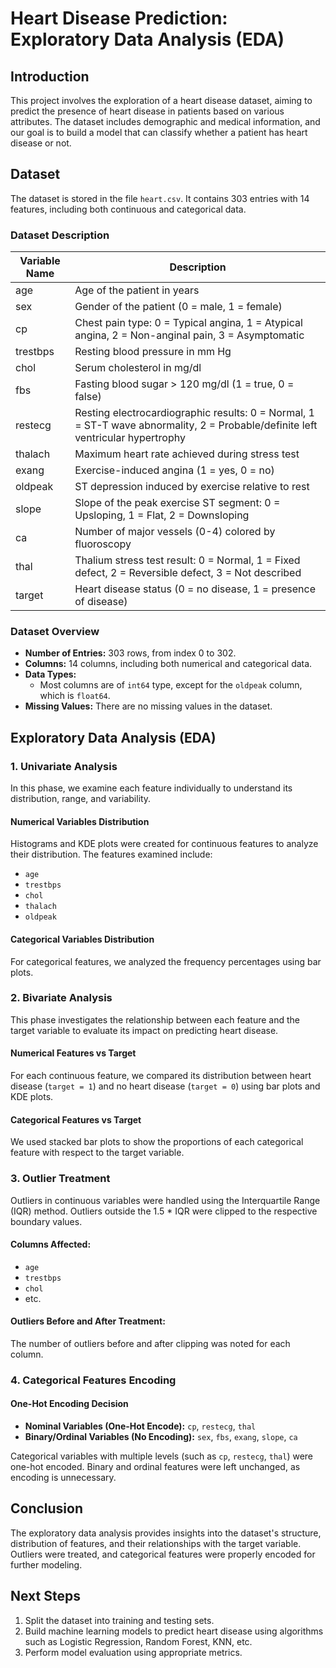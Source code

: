 # Heart Disease Prediction: Exploratory Data Analysis (EDA)

## Introduction
This project involves the exploration of a heart disease dataset, aiming to predict the presence of heart disease in patients based on various attributes. The dataset includes demographic and medical information, and our goal is to build a model that can classify whether a patient has heart disease or not.

## Dataset
The dataset is stored in the file `heart.csv`. It contains 303 entries with 14 features, including both continuous and categorical data.

### Dataset Description
| **Variable Name** | **Description** |
|-------------------|-----------------|
| age               | Age of the patient in years |
| sex               | Gender of the patient (0 = male, 1 = female) |
| cp                | Chest pain type: 0 = Typical angina, 1 = Atypical angina, 2 = Non-anginal pain, 3 = Asymptomatic |
| trestbps          | Resting blood pressure in mm Hg |
| chol              | Serum cholesterol in mg/dl |
| fbs               | Fasting blood sugar > 120 mg/dl (1 = true, 0 = false) |
| restecg           | Resting electrocardiographic results: 0 = Normal, 1 = ST-T wave abnormality, 2 = Probable/definite left ventricular hypertrophy |
| thalach           | Maximum heart rate achieved during stress test |
| exang             | Exercise-induced angina (1 = yes, 0 = no) |
| oldpeak           | ST depression induced by exercise relative to rest |
| slope             | Slope of the peak exercise ST segment: 0 = Upsloping, 1 = Flat, 2 = Downsloping |
| ca                | Number of major vessels (0-4) colored by fluoroscopy |
| thal              | Thalium stress test result: 0 = Normal, 1 = Fixed defect, 2 = Reversible defect, 3 = Not described |
| target            | Heart disease status (0 = no disease, 1 = presence of disease) |

### Dataset Overview
- **Number of Entries:** 303 rows, from index 0 to 302.
- **Columns:** 14 columns, including both numerical and categorical data.
- **Data Types:**
  - Most columns are of `int64` type, except for the `oldpeak` column, which is `float64`.
- **Missing Values:** There are no missing values in the dataset.

## Exploratory Data Analysis (EDA)

### 1. Univariate Analysis
In this phase, we examine each feature individually to understand its distribution, range, and variability.

#### Numerical Variables Distribution
Histograms and KDE plots were created for continuous features to analyze their distribution. The features examined include:
- `age`
- `trestbps`
- `chol`
- `thalach`
- `oldpeak`

#### Categorical Variables Distribution
For categorical features, we analyzed the frequency percentages using bar plots.

### 2. Bivariate Analysis
This phase investigates the relationship between each feature and the target variable to evaluate its impact on predicting heart disease.

#### Numerical Features vs Target
For each continuous feature, we compared its distribution between heart disease (`target = 1`) and no heart disease (`target = 0`) using bar plots and KDE plots.

#### Categorical Features vs Target
We used stacked bar plots to show the proportions of each categorical feature with respect to the target variable.

### 3. Outlier Treatment
Outliers in continuous variables were handled using the Interquartile Range (IQR) method. Outliers outside the 1.5 * IQR were clipped to the respective boundary values.

#### Columns Affected:
- `age`
- `trestbps`
- `chol`
- etc.

#### Outliers Before and After Treatment:
The number of outliers before and after clipping was noted for each column.

### 4. Categorical Features Encoding

#### One-Hot Encoding Decision
- **Nominal Variables (One-Hot Encode):** `cp`, `restecg`, `thal`
- **Binary/Ordinal Variables (No Encoding):** `sex`, `fbs`, `exang`, `slope`, `ca`

Categorical variables with multiple levels (such as `cp`, `restecg`, `thal`) were one-hot encoded. Binary and ordinal features were left unchanged, as encoding is unnecessary.

## Conclusion
The exploratory data analysis provides insights into the dataset's structure, distribution of features, and their relationships with the target variable. Outliers were treated, and categorical features were properly encoded for further modeling.

## Next Steps
1. Split the dataset into training and testing sets.
2. Build machine learning models to predict heart disease using algorithms such as Logistic Regression, Random Forest, KNN, etc.
3. Perform model evaluation using appropriate metrics.
